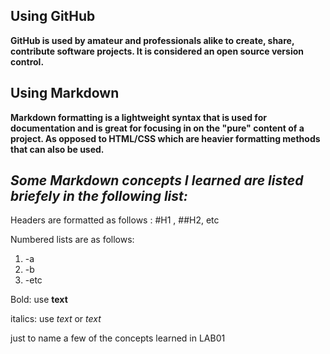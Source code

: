 ## Using GitHub

**GitHub is used by amateur and professionals alike to create, share, contribute software projects. It is considered an open source version control.**

## Using Markdown

**Markdown formatting is a lightweight syntax that is used for documentation and is great for focusing in on the "pure" content of a project. As opposed 
to HTML/CSS which are heavier formatting methods that can also be used.**

## *Some Markdown concepts I learned are listed briefely in the following list:*

Headers are formatted as follows : #H1 , ##H2, etc

Numbered lists are as follows: 
1. -a                               
2. -b
3. -etc

Bold: use **text**

italics: use *text* or _text_

just to name a few of the concepts learned in LAB01
